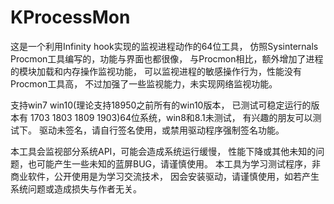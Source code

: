 # KProcessMon
这是一个利用Infinity hook实现的监视进程动作的64位工具， 仿照Sysinternals Procmon工具编写的，功能与界面也都很像， 与Procmon相比，额外增加了进程的模块加载和内存操作监视功能， 可以监视进程的敏感操作行为，性能没有Procmon工具高， 不过加强了一些监视能力，未实现网络监视功能。

支持win7 win10(理论支持18950之前所有的win10版本， 已测试可稳定运行的版本有 1703 1803 1809 1903)64位系统，win8和8.1未测试， 有兴趣的朋友可以测试下。 驱动未签名，请自行签名使用，或禁用驱动程序强制签名功能。

本工具会监视部分系统API，可能会造成系统运行缓慢， 性能下降或其他未知的问题，也可能产生一些未知的蓝屏BUG，请谨慎使用。
本工具为学习测试程序，非商业软件，公开使用是为学习交流技术， 因会安装驱动，请谨慎使用，如若产生系统问题或造成损失与作者无关。
